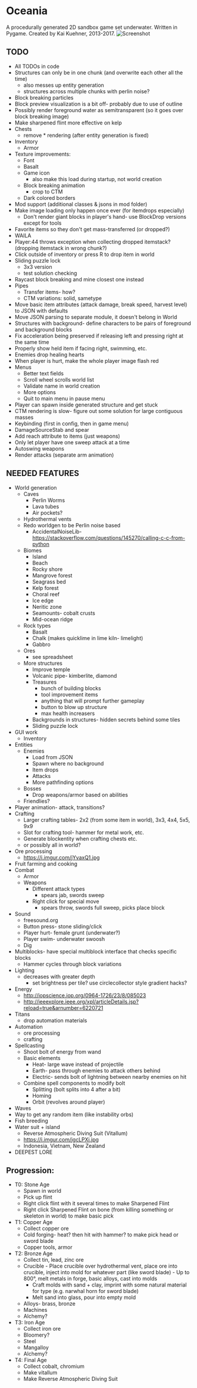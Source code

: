Oceania
==
A procedurally generated 2D sandbox game set underwater.
Written in Pygame.
Created by Kai Kuehner, 2013-2017.
![Screenshot](http://i.imgur.com/wUVoCkr.png)

TODO
--
- All TODOs in code
- Structures can only be in one chunk (and overwrite each other all the time)
    - also messes up entity generation
    - structures across multiple chunks with perlin noise?
- Block breaking particles
- Block preview visualization is a bit off- probably due to use of outline
- Possibly render foreground water as semitransparent (so it goes over block breaking image)
- Make sharpened flint more effective on kelp
- Chests
    - remove * rendering (after entity generation is fixed)
- Inventory
    - Armor
- Texture improvements:
    - Font
    - Basalt
    - Game icon
        - also make this load during startup, not world creation
    - Block breaking animation
        - crop to CTM
    - Dark colored borders
- Mod support (additional classes & jsons in mod folder)
- Make image loading only happen once ever (for itemdrops especially)
    - Don't render giant blocks in player's hand- use BlockDrop versions except for tools
- Favorite items so they don't get mass-transferred (or dropped?)
- WAILA
- Player:44 throws exception when collecting dropped itemstack? (dropping itemstack in wrong chunk?)
- Click outside of inventory or press R to drop item in world
- Sliding puzzle lock
    - 3x3 version
    - test solution checking
- Raycast block breaking and mine closest one instead
- Pipes
    - Transfer items- how?
    - CTM variations: solid, sametype
- Move basic item attributes (attack damage, break speed, harvest level) to JSON with defaults
- Move JSON parsing to separate module, it doesn't belong in World
- Structures with background- define characters to be pairs of foreground and background blocks
- Fix acceleration being preserved if releasing left and pressing right at the same time
- Properly show held item if facing right, swimming, etc.
- Enemies drop healing hearts
- When player is hurt, make the whole player image flash red
- Menus
    - Better text fields
    - Scroll wheel scrolls world list
    - Validate name in world creation
    - More options
    - Quit to main menu in pause menu
- Player can spawn inside generated structure and get stuck
- CTM rendering is slow- figure out some solution for large contiguous masses
- Keybinding (first in config, then in game menu)
- DamageSourceStab and spear
- Add reach attribute to items (just weapons)
- Only let player have one sweep attack at a time
- Autoswing weapons
- Render attacks (separate arm animation)

NEEDED FEATURES
--
- World generation
    - Caves
        - Perlin Worms
        - Lava tubes
        - Air pockets?
    - Hydrothermal vents
    - Redo worldgen to be Perlin noise based
        - AccidentalNoiseLib- https://stackoverflow.com/questions/145270/calling-c-c-from-python
    - Biomes
        - Island
        - Beach
        - Rocky shore
        - Mangrove forest
        - Seagrass bed
        - Kelp forest
        - Choral reef
        - Ice edge
        - Neritic zone
        - Seamounts- cobalt crusts
        - Mid-ocean ridge
    - Rock types
        - Basalt
        - Chalk (makes quicklime in lime kiln- limelight)
        - Gabbro
    - Ores
        - see spreadsheet
    - More structures
        - Improve temple
        - Volcanic pipe- kimberlite, diamond
        - Treasures
            - bunch of building blocks
            - tool improvement items
            - anything that will prompt further gameplay
            - button to blow up structure
            - max health increasers
        - Backgrounds in structures- hidden secrets behind some tiles
        - Sliding puzzle lock
- GUI work
    - Inventory
- Entities
    - Enemies
        - Load from JSON
        - Spawn where no background
        - Item drops
        - Attacks
        - More pathfinding options
    - Bosses
        - Drop weapons/armor based on abilities
    - Friendlies?
- Player animation- attack, transitions?
- Crafting
    - Larger crafting tables- 2x2 (from some item in world), 3x3, 4x4, 5x5, 9x9
    - Slot for crafting tool- hammer for metal work, etc.
    - Generate blockentity when crafting chests etc.
    - or possibly all in world?
- Ore processing
    - https://i.imgur.com/jYvaxQ1.jpg
- Fruit farming and cooking
- Combat
    - Armor
    - Weapons
        - Different attack types
            - spears jab, swords sweep
        - Right click for special move
            - spears throw, swords full sweep, picks place block
- Sound
    - freesound.org
    - Button press- stone sliding/click
    - Player hurt- female grunt (underwater?)
    - Player swim- underwater swoosh
    - Dig
- Multiblocks- have special multiblock interface that checks specific blocks
    - Hammer cycles through block variations
- Lighting
  - decreases with greater depth
    - set brightness per tile? use circlecollector style gradient hacks?
- Energy
    - http://iopscience.iop.org/0964-1726/23/8/085023
    - http://ieeexplore.ieee.org/xpl/articleDetails.jsp?reload=true&arnumber=6220721
- Titans
    - drop automation materials
- Automation
    - ore processing
    - crafting
- Spellcasting
    - Shoot bolt of energy from wand
    - Basic elements
        - Heat- large wave instead of projectile
        - Earth- pass through enemies to attack others behind
        - Electric- sends bolt of lightning between nearby enemies on hit
    - Combine spell components to modify bolt
        - Splitting (bolt splits into 4 after a bit)
        - Homing
        - Orbit (revolves around player)
- Waves
- Way to get any random item (like instability orbs)
- Fish breeding
- Water suit + island
    - Reverse Atmospheric Diving Suit (Vitallum)
    - https://i.imgur.com/jgcLPXi.jpg
    - Indonesia, Vietnam, New Zealand
- DEEPEST LORE

Progression:
--
- T0: Stone Age
    - Spawn in world
    - Pick up flint
    - Right click flint with it several times to make Sharpened Flint
    - Right click Sharpened Flint on bone (from killing something or skeleton in world) to make basic pick
- T1: Copper Age
    - Collect copper ore
    - Cold forging- heat? then hit with hammer? to make pick head or sword blade
    - Copper tools, armor
- T2: Bronze Age
    - Collect tin, lead, zinc ore
    - Crucible
            - Place crucible over hydrothermal vent, place ore into crucible, inject into mold for whatever part (like sword blade)
            - Up to 800°, melt metals in forge, basic alloys, cast into molds
        - Craft molds with sand + clay, imprint with some natural material for type (e.g. narwhal horn for sword blade)
        - Melt sand into glass, pour into empty mold
    - Alloys- brass, bronze
    - Machines
    - Alchemy?
- T3: Iron Age
    - Collect iron ore
    - Bloomery?
    - Steel
    - Mangalloy
    - Alchemy?
- T4: Final Age
    - Collect cobalt, chromium
    - Make vitallum
    - Make Reverse Atmospheric Diving Suit
